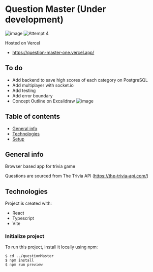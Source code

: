 # Question Master (Under development)
![image](https://user-images.githubusercontent.com/78133003/231874087-adf09831-c275-494d-bef0-3e50648578ed.png)
![Attempt 4](https://user-images.githubusercontent.com/78133003/232167314-2fb03304-e442-479e-9ed9-7fca92322e56.gif)


Hosted on Vercel
* https://question-master-one.vercel.app/

## To do
* Add backend to save high scores of each category on PostgreSQL
* Add multiplayer with socket.io
* Add testing
* Add error boundary
* Concept Outline on Excalidraw
![image](https://user-images.githubusercontent.com/78133003/231874755-d27f2cf0-fe80-478b-9241-35e814b752c4.png)


## Table of contents
* [General info](#general-info)
* [Technologies](#technologies)
* [Setup](#setup)

## General info
Browser based app for trivia game

Questions are sourced from The Trivia API (https://the-trivia-api.com/)

## Technologies
Project is created with:
* React
* Typescript
* Vite
	

### Initialize project
To run this project, install it locally using npm:

```
$ cd ../questionMaster
$ npm install
$ npm run preview
```
